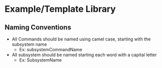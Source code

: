 # Example/Template Library

## Naming Conventions

* All Commands should be named using camel case, starting with the subsystem name
    * Ex: subsystemCommandName
* All subsystem should be named starting each word with a capital letter
    * Ex: SubsystemName
